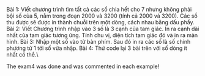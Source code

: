 Bài 1: Viết chương trình tìm tất cả các số chia hết cho 7 nhưng không phải bội số của 5, nằm trong đoạn 2000 và 3200 (tính cả 2000 và 3200). Các số thu được sẽ được in thành chuỗi trên một dòng, cách nhau bằng dấu phẩy.
Bài 2: Viết Chương trình nhập vào 3 số là 3 cạnh của tam giác. In ra cạnh dài nhất của tam giác tương ứng. Tính chu vị, diện tích tam giác đó và in ra màn hình.
Bài 3: Nhập một số vào từ bàn phím. Sau đó in ra các số là số chính phương từ 1 tới số vừa nhập.
Bài 4: Thử code lại 3 bài trên với số dòng ít nhất có thể.\

The exam4 was done and was commented in each example! 
